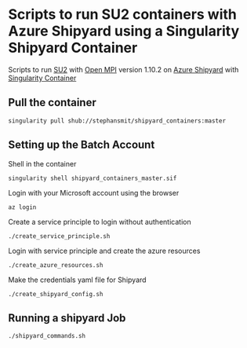 # Scripts to run SU2 containers with Azure Shipyard using a Singularity Shipyard Container

Scripts to run [SU2](https://su2code.github.io/) with [Open MPI](https://www.open-mpi.org/) version 1.10.2 on [Azure Shipyard](https://batch-shipyard.readthedocs.io/en/latest/00-introduction/") with [Singularity Container](https://github.com/stephansmit/shipyard_containers)

## Pull the container
~~~~
singularity pull shub://stephansmit/shipyard_containers:master
~~~~

## Setting up the Batch Account
Shell in the container
~~~~
singularity shell shipyard_containers_master.sif 
~~~~

Login with your Microsoft account using the browser
~~~~
az login
~~~~

Create a service principle to login without authentication
~~~~
./create_service_principle.sh
~~~~

Login with service principle and create the azure resources
~~~~
./create_azure_resources.sh
~~~~


Make the credentials yaml file for Shipyard
~~~~
./create_shipyard_config.sh
~~~~

## Running a shipyard Job

~~~
./shipyard_commands.sh
~~~

